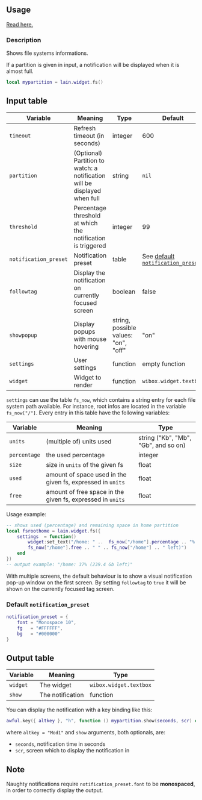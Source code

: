 ## Usage

[Read here.](https://github.com/lcpz/lain/wiki/Widgets#usage)

### Description

Shows file systems informations.

If a partition is given in input, a notification will be displayed when it is almost full.

```lua
local mypartition = lain.widget.fs()
```

## Input table

Variable | Meaning | Type | Default
--- | --- | --- | ---
`timeout` | Refresh timeout (in seconds) | integer | 600
`partition` | (Optional) Partition to watch: a notification will be displayed when full | string | `nil`
`threshold` | Percentage threshold at which the notification is triggered | integer | 99
`notification_preset` | Notification preset | table | See [default `notification_preset`](https://github.com/lcpz/lain/wiki/fs#default-notification_preset)
`followtag` | Display the notification on currently focused screen | boolean | false
`showpopup` | Display popups with mouse hovering | string, possible values: "on", "off" | "on"
`settings` | User settings | function | empty function
`widget` | Widget to render | function | `wibox.widget.textbox`

`settings` can use the table `fs_now`, which contains a string entry for each file system path available. For instance, root infos are located in the variable `fs_now["/"]`. Every entry in this table have the following variables:

Variable | Meaning | Type
--- | --- | ---
`units` | (multiple of) units used | string ("Kb", "Mb", "Gb", and so on)
`percentage` | the used percentage | integer
`size` | size in `units` of the given fs | float
`used` | amount of space used in the given fs, expressed in `units` | float
`free` | amount of free space in the given fs, expressed in `units` | float

Usage example:

```lua
-- shows used (percentage) and remaining space in home partition
local fsroothome = lain.widget.fs({
    settings  = function()
        widget:set_text("/home: " ..  fs_now["/home"].percentage .. "% (" ..
        fs_now["/home"].free .. " " .. fs_now["/home"] .. " left)")
    end
})
-- output example: "/home: 37% (239.4 Gb left)"
```

With multiple screens, the default behaviour is to show a visual notification pop-up window on the first screen. By setting `followtag` to `true` it will be shown on the currently focused tag screen.

### Default `notification_preset`

```lua
notification_preset = {
    font = "Monospace 10",
    fg   = "#FFFFFF",
    bg   = "#000000"
}
```

## Output table

Variable | Meaning | Type
--- | --- | ---
`widget` | The widget | `wibox.widget.textbox`
`show` | The notification | function

You can display the notification with a key binding like this:

```lua
awful.key({ altkey }, "h", function () mypartition.show(seconds, scr) end),
```

where ``altkey = "Mod1"`` and ``show`` arguments, both optionals, are:

* `seconds`, notification time in seconds
* `scr`, screen which to display the notification in

## Note

Naughty notifications require `notification_preset.font` to be **monospaced**, in order to correctly display the output.
